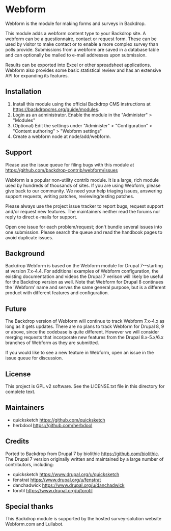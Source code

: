 Webform
=======

Webform is the module for making forms and surveys in Backdrop.

This module adds a webform content type to your Backdrop site.
A webform can be a questionnaire, contact or request form. These can be used
by visitor to make contact or to enable a more complex survey than polls
provide. Submissions from a webform are saved in a database table and
can optionally be mailed to e-mail addresses upon submission.

Results can be exported into Excel or other spreadsheet applications. Webform
also provides some basic statistical review and has an extensive API for
expanding its features.

Installation
------------

1. Install this module using the official Backdrop CMS instructions at
   <https://backdropcms.org/guide/modules>.
2. Login as an administrator. Enable the module in the "Administer" > "Modules"
3. (Optional) Edit the settings under "Administer" > "Configuration" >
   "Content authoring" > "Webform settings"
4. Create a webform node at node/add/webform.

Support
-------

Please use the issue queue for filing bugs with this module at
<https://github.com/backdrop-contrib/webform/issues>

Webform is a popular non-utility contrib module. It is a large, rich module
used by hundreds of thousands of sites. If you are using Webform, please give
back to our community. We need your help triaging issues, answering support
requests, writing patches, reviewing/testing patches.

Please always use the project issue tracker to report bugs, request support
and/or request new features. The maintainers neither read the forums nor reply
to direct e-mails for support.

Open one issue for each problem/request; don't bundle several issues into one
submission. Please search the queue and read the handbook pages to avoid
duplicate issues.

Background
----------

Backdrop Webform is based on the Webform module for Drupal 7--starting at
version 7.x-4.4. For additional examples of Webform configuration, the
existing documentation and videos the Drupal 7 verison will likely be useful
for the Backdrop version as well. Note that Webform for Drupal 8 continues the
'Webform' name and serves the same general purpose, but is a different product
with different features and configuration.

Future
------

The Backdrop version of Webform will continue to track Webform 7.x-4.x as long as 
it gets updates. There are no plans to track Webform for Drupal 8, 9 or above, 
since the codebase is quite different. However we will consider merging requests 
that incorporate new features from the Drupal 8.x-5.x/6.x branches of Webform as 
they are submitted. 

If you would like to see a new feature in Webform, open an issue in the issue
queue for discussion. 

License
-------

This project is GPL v2 software. See the LICENSE.txt file in this directory for
complete text.

Maintainers
-----------

- quicksketch <https://github.com/quicksketch>
- herbdool <https://github.com/herbdool>

Credits
-------

Ported to Backdrop from Drupal 7 by biolithic <https://github.com/biolithic>. 
The Drupal 7 version originally written and maintained by a large number of
contributors, including:

- quicksketch <https://www.drupal.org/u/quicksketch>
- fenstrat <https://www.drupal.org/u/fenstrat>
- danchadwick <https://www.drupal.org/u/danchadwick>
- torotil <https://www.drupal.org/u/torotil>

Special thanks
--------------

This Backdrop module is supported by the hosted survey-solution website
Webform.com and Lullabot.
